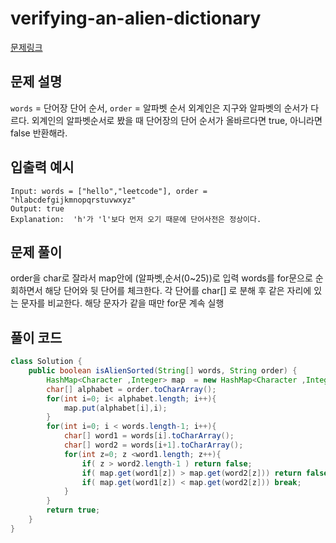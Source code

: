 # verifying-an-alien-dictionary

[문제링크](https://leetcode.com/problems/verifying-an-alien-dictionary/)

## 문제 설명

`words` = 단어장 단어 순서, `order` = 알파벳 순서
외계인은 지구와 알파벳의 순서가 다르다. 외계인의 알파벳순서로 봤을 때 단어장의 단어 순서가 올바르다면 true, 아니라면 false 반환해라.

## 입출력 예시

```
Input: words = ["hello","leetcode"], order = "hlabcdefgijkmnopqrstuvwxyz"
Output: true
Explanation:  'h'가 'l'보다 먼저 오기 때문에 단어사전은 정상이다.
```

## 문제 풀이

order을 char로 잘라서 map안에 (알파벳,순서(0~25))로 입력
words를 for문으로 순회하면서 해당 단어와 뒷 단어를 체크한다.
각 단어를 char[] 로 분해 후 같은 자리에 있는 문자를 비교한다.
해당 문자가 같을 때만 for문 계속 실행


## 풀이 코드

```java
class Solution {
    public boolean isAlienSorted(String[] words, String order) {
        HashMap<Character ,Integer> map  = new HashMap<Character ,Integer>();
        char[] alphabet = order.toCharArray();
        for(int i=0; i< alphabet.length; i++){
            map.put(alphabet[i],i);
        }
        for(int i=0; i < words.length-1; i++){
            char[] word1 = words[i].toCharArray();
            char[] word2 = words[i+1].toCharArray();
            for(int z=0; z <word1.length; z++){
                if( z > word2.length-1 ) return false;
                if( map.get(word1[z]) > map.get(word2[z])) return false;
                if( map.get(word1[z]) < map.get(word2[z])) break;
            }
        }
        return true;
    }
}
```
